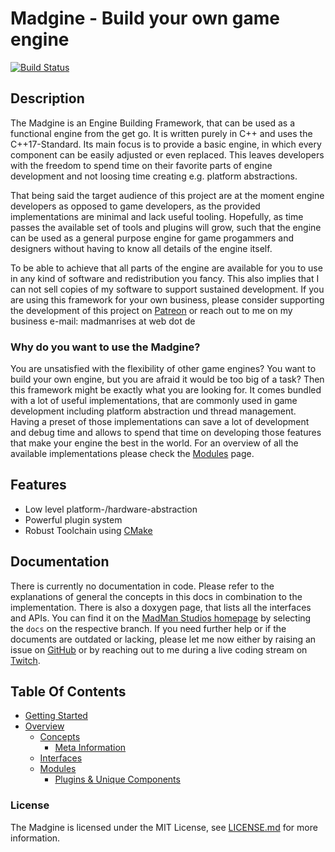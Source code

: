 # Madgine - Build your own game engine

[![Build Status](http://www.madman-studios.com/jenkins/buildStatus/icon?job=Madgine%2Fmaster)](http://www.madman-studios.com/jenkins/job/Madgine/job/master/)

## Description

The Madgine is an Engine Building Framework, that can be used as a functional engine from the get go. It is written purely in C++ and uses the C++17-Standard. Its main focus is to provide a basic engine, in which every component can be easily adjusted or even replaced. This leaves developers with the freedom to spend time on their favorite parts of engine development and not loosing time creating e.g. platform abstractions. 

That being said the target audience of this project are at the moment engine developers as opposed to game developers, as the provided implementations are minimal and lack useful tooling. Hopefully, as time passes the available set of tools and plugins will grow, such that the engine can be used as a general purpose engine for game progammers and designers without having to know all details of the engine itself.

To be able to achieve that all parts of the engine are available for you to use in any kind of software and redistribution you fancy. This also implies that I can not sell copies of my software to support sustained development. If you are using this framework for your own business, please consider supporting the development of this project on [Patreon][] or reach out to me on my business e-mail: madmanrises at web dot de

### Why do you want to use the Madgine?

You are unsatisfied with the flexibility of other game engines? You want to build your own engine, but you are afraid it would be too big of a task? Then this framework might be exactly what you are looking for. It comes bundled with a lot of useful implementations, that are commonly used in game development including platform abstraction und thread management. Having a preset of those implementations can save a lot of development and debug time and allows to spend that time on developing those features that make your engine the best in the world. For an overview of all the available implementations please check the [Modules][] page.

## Features

* Low level platform-/hardware-abstraction
* Powerful plugin system
* Robust Toolchain using [CMake][]

## Documentation

There is currently no documentation in code. Please refer to the explanations of general the concepts in this docs in combination to the implementation. There is also a doxygen page, that lists all the interfaces and APIs. You can find it on the [MadMan Studios homepage][Studio] by selecting the `docs` on the respective branch. If you need further help or if the documents are outdated or lacking, please let me now either by raising an issue on [GitHub][] or by reaching out to me during a live coding stream on [Twitch][].

## Table Of Contents

* [Getting Started][]
* [Overview][]
	* [Concepts][]
        * [Meta Information][]
	* [Interfaces][]
    * [Modules][]
        * [Plugins & Unique Components][]


### License

The Madgine is licensed under the MIT License, see [LICENSE.md][] for more information.

[Studio]: http://www.madman-studios.com
[CMake]: https://www.cmake.org
[GitHub]: https://github.com/MadManRises/Madgine/issues
[Twitch]: https://www.twitch.tv/madmanrises
[Patreon]: https://www.patreon.com/madmanstudios

[LICENSE.md]: ../LICENSE.md
[Getting Started]: gettingStarted.md

[Overview]: overview.md

[Concepts]: concepts.md
[Meta Information]: meta.md

[Interfaces]: interfaces.md

[Modules]: modules.md
[Plugins & Unique Components]: plugins.md
